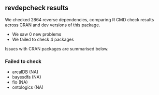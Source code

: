 ## revdepcheck results

We checked 2864 reverse dependencies, comparing R CMD check results across CRAN and dev versions of this package.

 * We saw 0 new problems
 * We failed to check 4 packages

Issues with CRAN packages are summarised below.

### Failed to check

* arealDB    (NA)
* bayesdfa   (NA)
* fio        (NA)
* ontologics (NA)
